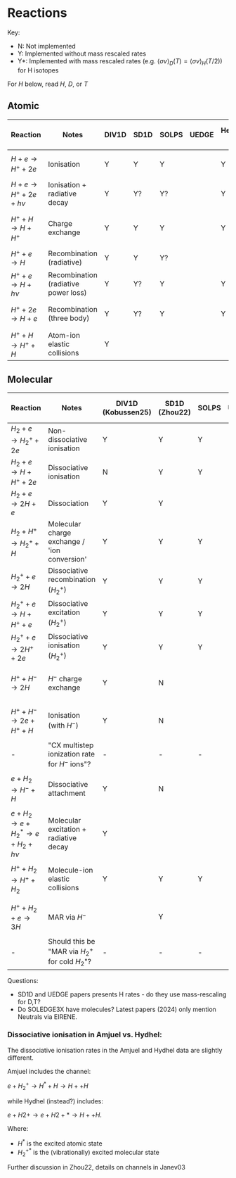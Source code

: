 # Reactions

Key:
- N: Not implemented
- Y: Implemented without mass rescaled rates
- Y*: Implemented with mass rescaled rates (e.g. $\langle\sigma v\rangle_D(T) = \langle\sigma v\rangle_H(T/2)$) for H isotopes


For $H$ below, read $H$, $D$, or $T$

## Atomic

| Reaction                             | Notes                                | DIV1D | SD1D | SOLPS | UEDGE | Hermes-3 | DB used by EIRENE    | DB used by H3, if different |
| ------------------------------------ | ------------------------------------ | ----- | ---- | ----- | ----- | -------- | -------------------- | --------------------------- |
| $H     + e   \to H^+   + 2e$         | Ionisation                           | Y     | Y    | Y     |       | Y        | AMJUEL H.4 2.1.5     |                             |
| $H     + e   \to H^+   + 2e  + h\nu$ | Ionisation + radiative decay         | Y     | Y?   | Y?    |       | Y        |                      |                             |
| $H^+   + H   \to H     + H^+$        | Charge exchange                      | Y     | Y    | Y     |       | Y        | HYDHEL H.1,3 3.1.8   | AMJUEL H.3 3.1.8 (p111)     |
| $H^+   + e   \to H$                  | Recombination (radiative)            | Y     | Y    | Y?    |       |          |                      |                             |
| $H^+   + e   \to H     + h\nu$       | Recombination (radiative power loss) | Y     | Y?   | Y     |       | Y        | AMJUEL H.4,10 2.1.8  |                             |
| $H^+   + 2e  \to H     + e$          | Recombination (three body)           | Y     | Y?   | Y     |       | Y        | AMJUEL H.4,10 2.1.8? |                             |
| $H^+   + H   \to H^+   + H$          | Atom-ion elastic collisions          | Y     |      |       |       |          |                      |                             |


## Molecular

| Reaction                                   | Notes                                            | DIV1D (Kobussen25) | SD1D (Zhou22) | SOLPS | UEDGE | Hermes-3 | DB used by EIRENE   | DB used by H3, if different |
| ------------------------------------------ | ------------------------------------------------ | ------------------ | ------------- | ----- | ----- | -------- | ------------------- | --------------------------- |
| $H_2   + e   \to H_2^+ + 2e$               | Non-dissociative ionisation                      | Y                  | Y             | Y     |       | N        | AMJUEL H.4 2.1.9    |                             |
| $H_2   + e   \to H     + H^+ + 2e$         | Dissociative ionisation                          | N                  | Y             | Y     |       | N        | AMJUEL H.4 2.1.10   |                             |
| $H_2   + e   \to 2H    + e$                | Dissociation                                     | Y                  | Y             |       |       | N        | AMJUEL H.4 2.1.5g   |                             |
| $H_2   + H^+ \to H_2^+ + H$                | Molecular charge exchange / 'ion conversion'     | Y                  | Y             | Y     |       | N        | AMJUEL H.2 3.2.3    |                             |
| $H_2^+ + e   \to 2H$                       | Dissociative recombination ($H_2^+$)             | Y                  | Y             | Y     |       | N        | AMJUEL H.4 2.2.14   |                             |
| $H_2^+ + e   \to H     + H^+ + e$          | Dissociative excitation ($H_2^+$)                | Y                  | Y             | Y     |       | N        | AMJUEL H.4 2.2.12   |                             |
| $H_2^+ + e   \to 2H^+  + 2e$               | Dissociative ionisation ($H_2^+$)                | Y                  | Y             | Y     |       | N        | AMJUEL H.4 2.2.11   |                             |
| $H^+   + H^- \to 2H$                       | $H^-$ charge exchange                            | Y                  | N             |       |       | N        |                     | (P) AMJUEL H.4 7.2.3a       |
| $H^+   + H^- \to 2e + H^+ + H$             | Ionisation (with $H^−$)                          | Y                  | N             |       |       | N        |                     | (P) AMJUEL H.4 7.2.3b       |
| -                                          | "CX multistep ionization rate for $H^-$ ions"?   | -                  | -             | -     | -     | -        | -                   | -                           |
| $e + H_2 \to H^- + H$                      | Dissociative attachment                          | Y                  | N             |       |       | N        |                     | (P) AMJUEL H.2 2.2.17       |
| $e + H_2 \to e + H_2^* \to e + H_2 + h\nu$ | Molecular excitation + radiative decay           | Y                  |               |       |       | N        |                     | (P)                         |
| $H^+ + H_2 \to H^+ + H_2$                  | Molecule-ion elastic collisions                  | Y                  | Y             | Y     |       | N        | AMJUEL H.0,1,3 0.3T | (P) AMJUEL H.3 0.3T?        |
| $H^+ + H_2 + e \to 3H$                     | MAR via $H^−$                                    |                    | Y             |       |       | N        |                     | (P) AMJUEL H.4 3.2.3r       |
| -                                          | Should this be "MAR via $H_2^+$ for cold $H_2$"? | -                  | -             | -     | -     | -        | -                   | -                           |

Questions:
- SD1D and UEDGE papers presents H rates - do they use mass-rescaling for D,T?
- Do SOLEDGE3X have molecules? Latest papers (2024) only mention Neutrals via EIRENE.

### Dissociative ionisation in Amjuel vs. Hydhel:

The dissociative ionisation rates in the Amjuel and Hydhel data are slightly different.

Amjuel includes the channel:

$e + H_2^+ \to H^* + H \to H+ + H$

while Hydhel (instead?) includes:

 $e + H2+ → e + H2+ * → H+ + H$. 

Where:
- $H^*$ is the excited atomic state
- $H_2^{+*}$ is the (vibrationally) excited molecular state

Further discussion in Zhou22, details on channels in Janev03